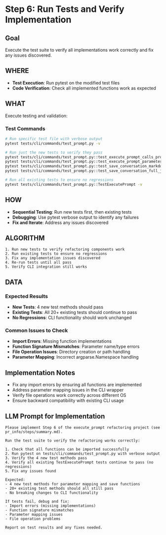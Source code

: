# Step 6: Run Tests and Verify Implementation

## Goal
Execute the test suite to verify all implementations work correctly and fix any issues discovered.

## WHERE
- **Test Execution**: Run pytest on the modified test files
- **Code Verification**: Check all implemented functions work as expected

## WHAT
Execute testing and validation:

### Test Commands
```bash
# Run specific test file with verbose output
pytest tests/cli/commands/test_prompt.py -v

# Run just the new tests to verify they pass
pytest tests/cli/commands/test_prompt.py::test_execute_prompt_calls_prompt_claude_with_correct_parameters -v
pytest tests/cli/commands/test_prompt.py::test_execute_prompt_parameter_mapping_with_defaults -v
pytest tests/cli/commands/test_prompt.py::test_save_conversation_markdown_basic -v
pytest tests/cli/commands/test_prompt.py::test_save_conversation_full_json_basic -v

# Run all existing tests to ensure no regressions
pytest tests/cli/commands/test_prompt.py::TestExecutePrompt -v
```

## HOW
- **Sequential Testing**: Run new tests first, then existing tests
- **Debugging**: Use pytest verbose output to identify any failures
- **Fix and Iterate**: Address any issues discovered

## ALGORITHM
```
1. Run new tests to verify refactoring components work
2. Run existing tests to ensure no regressions
3. Fix any implementation issues discovered
4. Re-run tests until all pass
5. Verify CLI integration still works
```

## DATA

### Expected Results
- **New Tests**: 4 new test methods should pass
- **Existing Tests**: All 20+ existing tests should continue to pass  
- **No Regressions**: CLI functionality should work unchanged

### Common Issues to Check
- **Import Errors**: Missing function implementations
- **Function Signature Mismatches**: Parameter name/type errors
- **File Operation Issues**: Directory creation or path handling
- **Parameter Mapping**: Incorrect argparse.Namespace handling

## Implementation Notes
- Fix any import errors by ensuring all functions are implemented
- Address parameter mapping issues in the CLI wrapper
- Verify file operations work correctly across different OS
- Ensure backward compatibility with existing CLI usage

## LLM Prompt for Implementation

```
Please implement Step 6 of the execute_prompt refactoring project (see pr_info/steps/summary.md).

Run the test suite to verify the refactoring works correctly:

1. Check that all functions can be imported successfully
2. Run pytest on tests/cli/commands/test_prompt.py with verbose output
3. Verify the 4 new test methods pass
4. Verify all existing TestExecutePrompt tests continue to pass (no regressions)
5. Fix any issues found

Expected: 
- 4 new test methods for parameter mapping and save functions
- 20+ existing test methods should all still pass
- No breaking changes to CLI functionality

If tests fail, debug and fix:
- Import errors (missing implementations)
- Function signature mismatches
- Parameter mapping issues
- File operation problems

Report on test results and any fixes needed.
```
